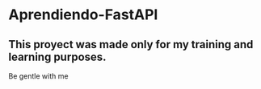 ﻿# Aprendiendo-FastAPI
## This proyect was made only for my training and learning purposes. 
Be gentle with me
